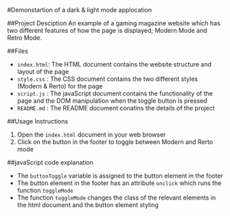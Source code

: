 #Demonstartion of a dark & light mode applocation

##Project Desciption
An example of a gaming magazine website which has two different features of how
the page is displayed; Modern Mode and Retro Mode.

##Files
- `index.html`: The HTML document contains the website structure and layout of the page
- `style.css` : The CSS document contains the two different styles (Modern & Rerto) for the page 
- `script.js` : The javaScript document contains the functionality of the page and the DOM manipulation when the toggle button is pressed
- `README.md` : The README document conatins the details of the project

##Usage Instructions
1. Open the `index.html` document in your web browser
2. Click on the button in the footer to toggle between Modern and Rerto mode

##javaScript code explanation
- The `buttonToggle` variable is assigned to the button element in the footer
- The button element in the footer has an attribute `onclick` which runs the function `toggleMode`
- The function `toggleMode` changes the class of the relevant elements in the html document and the button element styling
